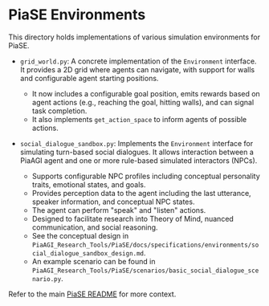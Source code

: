 # PiaSE Environments

This directory holds implementations of various simulation environments for PiaSE.

-   `grid_world.py`: A concrete implementation of the `Environment` interface. It provides a 2D grid where agents can navigate, with support for walls and configurable agent starting positions.
    -   It now includes a configurable goal position, emits rewards based on agent actions (e.g., reaching the goal, hitting walls), and can signal task completion.
    -   It also implements `get_action_space` to inform agents of possible actions.

-   `social_dialogue_sandbox.py`: Implements the `Environment` interface for simulating turn-based social dialogues. It allows interaction between a PiaAGI agent and one or more rule-based simulated interactors (NPCs).
    -   Supports configurable NPC profiles including conceptual personality traits, emotional states, and goals.
    *   Provides perception data to the agent including the last utterance, speaker information, and conceptual NPC states.
    *   The agent can perform "speak" and "listen" actions.
    *   Designed to facilitate research into Theory of Mind, nuanced communication, and social reasoning.
    *   See the conceptual design in `PiaAGI_Research_Tools/PiaSE/docs/specifications/environments/social_dialogue_sandbox_design.md`.
    *   An example scenario can be found in `PiaAGI_Research_Tools/PiaSE/scenarios/basic_social_dialogue_scenario.py`.

Refer to the main [PiaSE README](../../README.md) for more context.

